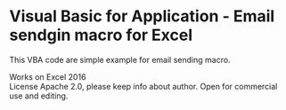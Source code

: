 # Visual Basic for Application - Email sendgin macro for Excel
This VBA code are simple example for email sending macro.

Works on Excel 2016  
License Apache 2.0, please keep info about author. Open for commercial use and editing. 
